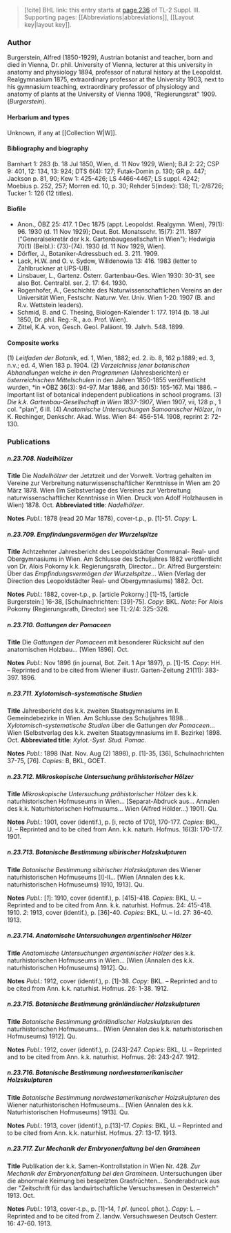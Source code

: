 > [!cite] BHL link: this entry starts at [page 236](https://www.biodiversitylibrary.org/item/103861#page/246/mode/1up) of TL-2 Suppl. III.
> Supporting pages: [[Abbreviations|abbreviations]], [[Layout key|layout key]].

### Author

Burgerstein, Alfred (1850-1929), Austrian botanist and teacher, born and died in Vienna, Dr. phil. University of Vienna, lecturer at this university in anatomy and physiology 1894, professor of natural history at the Leopoldst. Realgymnasium 1875, extraordinary professor at the University 1903, next to his gymnasium teaching, extraordinary professor of physiology and anatomy of plants at the University of Vienna 1908, "Regierungsrat" 1909. (*Burgerstein*).

#### Herbarium and types

Unknown, if any at [[Collection W|W]].

#### Bibliography and biography

Barnhart 1: 283 (b. 18 Jul 1850, Wien, d. 11 Nov 1929, Wien); BJI 2: 22; CSP 9: 401, 12: 134, 13: 924; DTS 6(4): 127; Futak-Domin p. 130; GR p. 447; Jackson p. 81, 90; Kew 1: 425-426; LS 4466-4467; LS suppl. 4242; Moebius p. 252, 257; Morren ed. 10, p. 30; Rehder 5(index): 138; TL-2/8726; Tucker 1: 126 (12 titles).

#### Biofile

- Anon., ÖBZ 25: 417. 1 Dec 1875 (appt. Leopoldst. Realgymn. Wien), 79(1): 96. 1930 (d. 11 Nov 1929); Deut. Bot. Monatsschr. 15(7): 211. 1897 ("Generalsekretär der k.k. Gartenbaugesellschaft in Wien"); Hedwigia 70(1) (Beibl.): (73)-(74). 1930 (d. 11 Nov 1929, Wien).
- Dörfler, J., Botaniker-Adressbuch ed. 3. 211. 1909.
- Lack, H.W. and O. v. Sydow, Willdenowia 13: 416. 1983 (letter to Zahlbruckner at UPS-UB).
- Linsbauer, L., Gartenz. Österr. Gartenbau-Ges. Wien 1930: 30-31, see also Bot. Centralbl. ser. 2. 17: 64. 1930.
- Rogenhofer, A., Geschichte des Naturwissenschaftlichen Vereins an der Universität Wien, Festschr. Naturw. Ver. Univ. Wien 1-20. 1907 (B. and R.v. Wettstein leaders).
- Schmid, B. and C. Thesing, Biologen-Kalender 1: 177. 1914 (b. 18 Jul 1850, Dr. phil. Reg.-R., a.o. Prof. Wien).
- Zittel, K.A. von, Gesch. Geol. Paläont. 19. Jahrh. 548. 1899.

#### Composite works

(1) *Leitfaden der Botanik*, ed. 1, Wien, 1882; ed. 2. ib. 8, 162 p.1889; ed. 3, n.v.; ed. 4, Wien 183 p. 1904.
(2) *Verzeichniss jener botanischen Abhandlungen* welche *in* den *Programmen* (Jahresberichten) er *österreichischen Mittelschulen* in den Jahren 1850-1855 veröffentlicht wurden, *in *ÖBZ 36(3): 94-97. Mar 1886, and 36(5): 165-167. Mai 1886. – Important list of botanical independent publications in school programs.
(3) *Die k.k. Gartenbau-Gesellschaft in Wien 1837-1907*, Wien 1907, vii, 128 p., 1 col. "plan", 6 ill.
(4) *Anatomische Untersuchungen Samoanischer Hölzer*, *in* K. Rechinger, Denkschr. Akad. Wiss. Wien 84: 456-514. 1908, reprint 2: 72-130.

### Publications

##### n.23.708. Nadelhölzer

**Title**
Die *Nadelhölzer* der Jetztzeit und der Vorwelt. Vortrag gehalten im Vereine zur Verbreitung naturwissenschaftlicher Kenntnisse in Wien am 20 März 1878. Wien (Im Selbstverlage des Vereines zur Verbreitung naturwissenschaftlicher Kenntnisse in Wien. Druck von Adolf Holzhausen in Wien) 1878. Oct.
**Abbreviated title**: *Nadelhölzer*.

**Notes**
*Publ*.: 1878 (read 20 Mar 1878), cover-t.p., p. \[1\]-51. *Copy*: L.

##### n.23.709. Empfindungsvermögen der Wurzelspitze

**Title**
Achtzehnter Jahresbericht des Leopoldstädter Communal- Real- und Obergymnasiums in Wien. Am Schlusse des Schuljahres 1882 veröffentlicht von Dr. Alois Pokorny k.k. Regierungsrath, Director... Dr. Alfred Burgerstein: Über das *Empfindungsvermögen der Wurzelspitze*... Wien (Verlag der Direction des Leopoldstädter Real- und Obergymnasiums) 1882. Oct.

**Notes**
*Publ*.: 1882, cover-t.p., p. \[article Pokorny:\] \[1\]-15, \[article Burgerstein:\] 16-38, \[Schulnachrichten: \[39\]-75\]. *Copy*: BKL.
*Note*: For Alois Pokorny (Regierungsrath, Director) see TL-2/4: 325-326.

##### n.23.710. Gattungen der Pomaceen

**Title**
Die *Gattungen der Pomaceen* mit besonderer Rücksicht auf den anatomischen Holzbau... \[Wien 1896\]. Oct.

**Notes**
*Publ*.: Nov 1896 (in journal, Bot. Zeit. 1 Apr 1897), p. \[1\]-15. *Copy*: HH. – Reprinted and to be cited from Wiener illustr. Garten-Zeitung 21(11): 383-397. 1896.

##### n.23.711. Xylotomisch-systematische Studien

**Title**
Jahresbericht des k.k. zweiten Staatsgymnasiums im II. Gemeindebezirke in Wien. Am Schlusse des Schuljahres 1898... *Xylotomisch-systematische Studien* über die Gattungen *der Pomaceen*... Wien (Selbstverlag des k.k. zweiten Staatsgymnasiums im II. Bezirke) 1898. Oct.
**Abbreviated title**: *Xylot.-Syst. Stud. Pomac.*

**Notes**
*Publ*.: 1898 (Nat. Nov. Aug (2) 1898), p. \[1\]-35, \[36\], Schulnachrichten 37-75, \[76\]. *Copies*: B, BKL, GOET.

##### n.23.712. Mikroskopische Untersuchung prähistorischer Hölzer

**Title**
*Mikroskopische Untersuchung prähistorischer Hölzer* des k.k. naturhistorischen Hofmuseums in Wien... \[Separat-Abdruck aus... Annalen des k.k. Naturhistorischen Hofmusums... Wien (Alfred Hölder...) 1901\]. Qu.

**Notes**
*Publ*.: 1901, cover (identif.), p. \[i, recto of 170\], 170-177. *Copies*: BKL, U. – Reprinted and to be cited from Ann. k.k. naturh. Hofmus. 16(3): 170-177. 1901.

##### n.23.713. Botanische Bestimmung sibirischer Holzskulpturen

**Title**
*Botanische Bestimmung sibirischer Holzskulpturen* des Wiener naturhistorischen Hofmuseums \[I\]-II... \[Wien (Annalen des k.k. naturhistorischen Hofmuseums) 1910, 1913\]. Qu.

**Notes**
*Publ*.: \[*1*\]: 1910, cover (identif.), p. \[415\]-418. *Copies*: BKL, U. – Reprinted and to be cited from Ann. k.k. naturhist. Hofmus. 24: 415-418. 1910.
*2*: 1913, cover (identif.), p. \[36\]-40. *Copies*: BKL, U. – Id. 27: 36-40. 1913.

##### n.23.714. Anatomische Untersuchungen argentinischer Hölzer

**Title**
*Anatomische Untersuchungen argentinischer Hölzer* des k.k. naturhistorischen Hofmuseums in Wien... \[Wien (Annalen des k.k. naturhistorischen Hofmuseums) 1912\]. Qu.

**Notes**
*Publ*.: 1912, cover (identif.), p. \[1\]-38. *Copy*: BKL. – Reprinted and to be cited from Ann. k.k. naturhist. Hofmus. 26: 1-38. 1912.

##### n.23.715. Botanische Bestimmung grönländischer Holzskulpturen

**Title**
*Botanische Bestimmung grönländischer Holzskulpturen* des naturhistorischen Hofmuseums... \[Wien (Annalen des k.k. naturhistorischen Hofmuseums) 1912\]. Qu.

**Notes**
*Publ*.: 1912, cover (identif.), p. \[243\]-247. *Copies*: BKL, U. – Reprinted and to be cited from Ann. k.k. naturhist. Hofmus. 26: 243-247. 1912.

##### n.23.716. Botanische Bestimmung nordwestamerikanischer Holzskulpturen

**Title**
*Botanische Bestimmung nordwestamerikanischer Holzskulpturen* des Wiener naturhistorischen Hofmuseums... \[Wien (Annalen des k.k. Naturhistorischen Hofmuseums) 1913\]. Qu.

**Notes**
*Publ*.: 1913, cover (identif.), p.\[13\]-17. *Copies*: BKL, U. – Reprinted and to be cited from Ann. k.k. naturhist. Hofmus. 27: 13-17. 1913.

##### n.23.717. Zur Mechanik der Embryonenfaltung bei den Gramineen

**Title**
Publikation der k.k. Samen-Kontrollstation in Wien Nr. 428. *Zur Mechanik der Embryonenfaltung bei den Gramineen*. Untersuchungen über die abnormale Keimung bei bespelzten Grasfrüchten... Sonderabdruck aus der "Zeitschrift für das landwirtschaftliche Versuchswesen in Oesterreich" 1913. Oct.

**Notes**
*Publ*.: 1913, cover-t.p., p. \[1\]-14, *1 pl*. (uncol. phot.). *Copy*: L. – Reprinted and to be cited from Z. landw. Versuchswesen Deutsch Oesterr. 16: 47-60. 1913.

